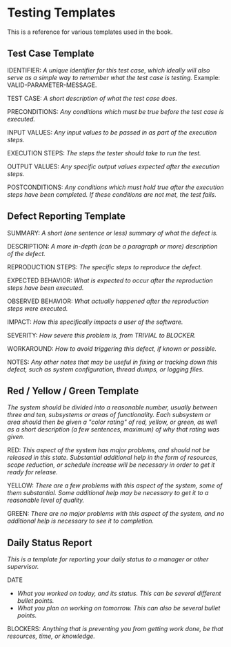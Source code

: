# Testing Templates

This is a reference for various templates used in the book.

## Test Case Template

IDENTIFIER: _A unique identifier for this test case, which ideally will also serve as a simple way to remember what the test case is testing._  Example: VALID-PARAMETER-MESSAGE.

TEST CASE: _A short description of what the test case does._

PRECONDITIONS: _Any conditions which must be true before the test case is executed._

INPUT VALUES: _Any input values to be passed in as part of the execution steps._

EXECUTION STEPS: _The steps the tester should take to run the test._

OUTPUT VALUES: _Any specific output values expected after the execution steps._

POSTCONDITIONS: _Any conditions which must hold true after the execution steps have been completed.  If these conditions are not met, the test fails._

## Defect Reporting Template

SUMMARY: _A short (one sentence or less) summary of what the defect is._

DESCRIPTION: _A more in-depth (can be a paragraph or more) description of the defect._

REPRODUCTION STEPS: _The specific steps to reproduce the defect._

EXPECTED BEHAVIOR: _What is expected to occur after the reproduction steps have been executed._

OBSERVED BEHAVIOR: _What actually happened after the reproduction steps were executed._

IMPACT: _How this specifically impacts a user of the software._

SEVERITY: _How severe this problem is, from TRIVIAL to BLOCKER._

WORKAROUND: _How to avoid triggering this defect, if known or possible._

NOTES: _Any other notes that may be useful in fixing or tracking down this defect, such as system configuration, thread dumps, or logging files._

## Red / Yellow / Green Template

_The system should be divided into a reasonable number, usually between three and ten, subsystems or areas of functionality.  Each subsystem or area should then be given a "color rating" of red, yellow, or green, as well as a short description (a few sentences, maximum) of why that rating was given._

RED: _This aspect of the system has major problems, and should not be released in this state.  Substantial additional help in the form of resources, scope reduction, or schedule increase will be necessary in order to get it ready for release._

YELLOW: _There are a few problems with this aspect of the system, some of them substantial.  Some additional help may be necessary to get it to a reasonable level of quality._

GREEN: _There are no major problems with this aspect of the system, and no additional help is necessary to see it to completion._

## Daily Status Report

_This is a template for reporting your daily status to a manager or other supervisor._

DATE

* _What you worked on today, and its status.  This can be several different bullet points._
* _What you plan on working on tomorrow.  This can also be several bullet points._

BLOCKERS: _Anything that is preventing you from getting work done, be that resources, time, or knowledge._
